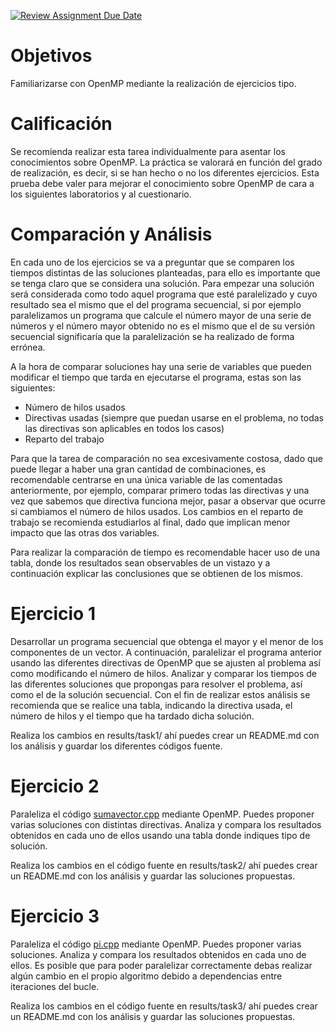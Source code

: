 [![Review Assignment Due Date](https://classroom.github.com/assets/deadline-readme-button-24ddc0f5d75046c5622901739e7c5dd533143b0c8e959d652212380cedb1ea36.svg)](https://classroom.github.com/a/9d_6uQRe)
# Objetivos
Familiarizarse con OpenMP mediante la realización de ejercicios tipo.

# Calificación
Se recomienda realizar esta tarea individualmente para asentar los conocimientos sobre OpenMP. La práctica se valorará en función del 
grado de realización, es decir, si se han hecho o no los diferentes ejercicios.
Esta prueba debe valer para mejorar el conocimiento sobre OpenMP de cara a los siguientes laboratorios y al cuestionario.

# Comparación y Análisis
En cada uno de los ejercicios se va a preguntar que se comparen los tiempos distintas de las soluciones planteadas, para ello es importante 
que se tenga claro que se considera una solución. Para empezar una solución será considerada como todo aquel programa que esté paralelizado y 
cuyo resultado sea el mismo que el del programa secuencial, si por ejemplo paralelizamos un programa que calcule el número mayor de una serie
de números y el número mayor obtenido no es el mismo que el de su versión secuencial significaría que la paralelización se ha realizado de forma errónea.

A la hora de comparar soluciones hay una serie de variables que pueden modificar el tiempo que tarda en ejecutarse el programa, estas son las
siguientes:
- Número de hilos usados
- Directivas usadas (siempre que puedan usarse en el problema, no todas las directivas son aplicables en todos los casos)
- Reparto del trabajo

Para que la tarea de comparación no sea excesivamente costosa, dado que puede llegar a haber una gran cantidad de combinaciones, es recomendable
centrarse en una única variable de las comentadas anteriormente, por ejemplo, comparar primero todas las directivas y una vez que sabemos
que directiva funciona mejor, pasar a observar que ocurre si cambiamos el número de hilos usados. Los cambios en el reparto de trabajo se recomienda estudiarlos al final, dado que implican menor impacto que las otras dos variables.

Para realizar la comparación de tiempo es recomendable hacer uso de una tabla, donde los resultados sean observables de un vistazo y a continuación
explicar las conclusiones que se obtienen de los mismos.

# Ejercicio 1
Desarrollar un programa secuencial que obtenga el mayor y el menor de los componentes de un vector.
A continuación, paralelizar el programa anterior usando las diferentes directivas de OpenMP que se ajusten al problema así como modificando
el número de hilos.
Analizar y comparar los tiempos de las diferentes soluciones que propongas para resolver el problema, así como el de la solución secuencial.
Con el fin de realizar estos análisis se recomienda que se realice una tabla, indicando la directiva usada, el número de hilos y el tiempo que
ha tardado dicha solución.

Realiza los cambios en results/task1/ ahí puedes crear un README.md con los análisis y guardar los diferentes códigos fuente.

# Ejercicio 2
Paraleliza el código [sumavector.cpp](src/sumavector.cpp) mediante OpenMP. Puedes proponer varias soluciones con distintas directivas.
Analiza y compara los resultados obtenidos en cada uno de ellos usando una tabla donde indiques tipo de solución.

Realiza los cambios en el código fuente en results/task2/ ahí puedes crear un README.md con los análisis y guardar las soluciones propuestas.

# Ejercicio 3
Paraleliza el código [pi.cpp](src/pi.cpp) mediante OpenMP. Puedes proponer varias soluciones.
Analiza y compara los resultados obtenidos en cada uno de ellos.
Es posible que para poder paralelizar correctamente debas realizar algún cambio en el propio algoritmo debido a dependencias entre iteraciones del bucle.

Realiza los cambios en el código fuente en results/task3/ ahí puedes crear un README.md con los análisis y guardar las soluciones propuestas.
